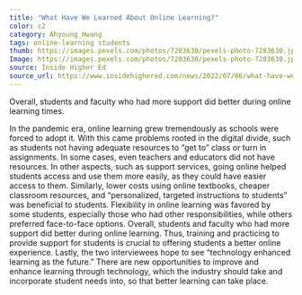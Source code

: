 ```yaml
---
title: "What Have We Learned About Online Learning?"
color: c2
category: Ahyoung_Hwang
tags: online-learning students 
thumb: https://images.pexels.com/photos/7283630/pexels-photo-7283630.jpeg?auto=compress&cs=tinysrgb&w=350
Image: https://images.pexels.com/photos/7283630/pexels-photo-7283630.jpeg?auto=compress&cs=tinysrgb&w=600
source: Inside Higher Ed
source_url: https://www.insidehighered.com/news/2022/07/06/what-have-we-learned-about-online-learning
---
```


Overall, students and faculty who had more support did better during online learning times.
<!--more-->
In the pandemic era, online learning grew tremendously as schools were forced to adopt it. With this came problems rooted in the digital divide, such as students not having adequate resources to “get to” class or turn in assignments. In some cases, even teachers and educators did not have resources. In other aspects, such as support services, going online helped students access and use them more easily, as they could have easier access to them. Similarly, lower costs using online textbooks, cheaper classroom resources, and “personalized, targeted instructions to students” was beneficial to students. Flexibility in online learning was favored by some students, especially those who had other responsibilities, while others preferred face-to-face options. 
Overall, students and faculty who had more support did better during online learning. Thus, training and practicing to provide support for students is crucial to offering students a better online experience. Lastly, the two interviewees hope to see “technology enhanced learning as the future.” There are new opportunities to improve and enhance learning through technology, which the industry should take and incorporate student needs into, so that better learning can take place. 
